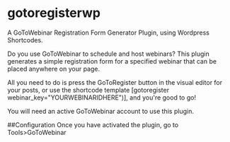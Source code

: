 # gotoregisterwp
A GoToWebinar Registration Form Generator Plugin, using Wordpress Shortcodes.

Do you use GoToWebinar to schedule and host webinars? This plugin generates a simple registration form for a specified webinar that can be placed anywhere on your page.

All you need to do is press the GoToRegister button in the visual editor for your posts, or use the shortcode template [gotoregister webinar_key="YOURWEBINARIDHERE")], and you're good to go!

You will need an active GoToWebinar account to use this plugin.

##Configuration
Once you have activated the plugin, go to Tools>GoToWebinar
